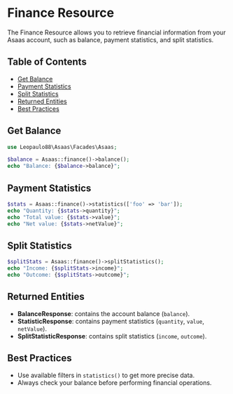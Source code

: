 # Finance Resource

The Finance Resource allows you to retrieve financial information from your Asaas account, such as balance, payment statistics, and split statistics.

## Table of Contents
- [Get Balance](#get-balance)
- [Payment Statistics](#payment-statistics)
- [Split Statistics](#split-statistics)
- [Returned Entities](#returned-entities)
- [Best Practices](#best-practices)

## Get Balance

```php
use Leopaulo88\Asaas\Facades\Asaas;

$balance = Asaas::finance()->balance();
echo "Balance: {$balance->balance}";
```

## Payment Statistics

```php
$stats = Asaas::finance()->statistics(['foo' => 'bar']);
echo "Quantity: {$stats->quantity}";
echo "Total value: {$stats->value}";
echo "Net value: {$stats->netValue}";
```

## Split Statistics

```php
$splitStats = Asaas::finance()->splitStatistics();
echo "Income: {$splitStats->income}";
echo "Outcome: {$splitStats->outcome}";
```

## Returned Entities

- **BalanceResponse**: contains the account balance (`balance`).
- **StatisticResponse**: contains payment statistics (`quantity`, `value`, `netValue`).
- **SplitStatisticResponse**: contains split statistics (`income`, `outcome`).

## Best Practices
- Use available filters in `statistics()` to get more precise data.
- Always check your balance before performing financial operations.
